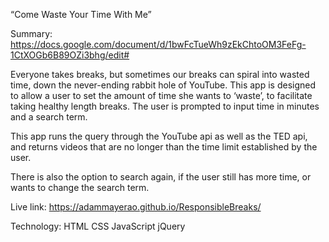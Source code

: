 “Come Waste Your Time With Me”

Summary:
https://docs.google.com/document/d/1bwFcTueWh9zEkChtoOM3FeFg-1CtXOGb6B89OZi3bhg/edit# 

Everyone takes breaks, but sometimes our breaks can spiral into wasted time, down the never-ending rabbit hole of YouTube.
This app is designed to allow a user to set the amount of time she wants to ‘waste’, to facilitate taking healthy length breaks.  The user is prompted to input time in minutes and a search term.

This app runs the query through the YouTube api as well as the TED api, and returns videos that are no longer than the time limit established by the user.  


There is also the option to search again, if the user still has more time, or wants to change the search term.

Live link:
https://adammayerao.github.io/ResponsibleBreaks/

Technology:
HTML
CSS
JavaScript
jQuery


